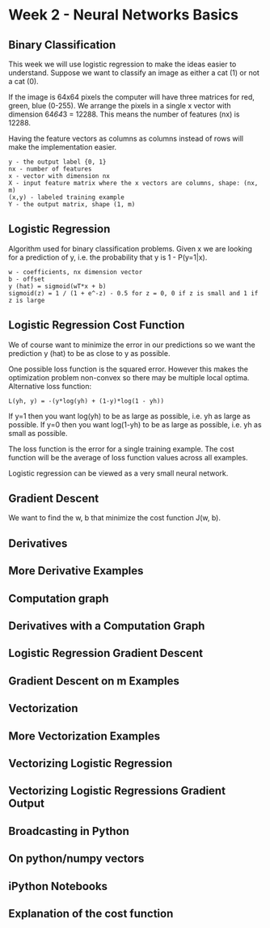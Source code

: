 # Week 2 - Neural Networks Basics

## Binary Classification

This week we will use logistic regression to make the ideas easier to understand.
Suppose we want to classify an image as either a cat (1) or not a cat (0).

If the image is 64x64 pixels the computer will have three matrices for red,
green, blue (0-255). We arrange the pixels in a single x vector with dimension
64*64*3 = 12288. This means the number of features (nx) is 12288.

Having the feature vectors as columns as columns instead of rows will make
the implementation easier.

```
y - the output label {0, 1}
nx - number of features
x - vector with dimension nx
X - input feature matrix where the x vectors are columns, shape: (nx, m)
(x,y) - labeled training example
Y - the output matrix, shape (1, m)
```

## Logistic Regression

Algorithm used for binary classification problems. Given x we are looking for
a prediction of y, i.e. the probability that y is 1 - P(y=1|x).

```
w - coefficients, nx dimension vector
b - offset
y (hat) = sigmoid(wT*x + b)
sigmoid(z) = 1 / (1 + e^-z) - 0.5 for z = 0, 0 if z is small and 1 if z is large
```

## Logistic Regression Cost Function

We of course want to minimize the error in our predictions so we want the prediction
y (hat) to be as close to y as possible.

One possible loss function is the squared error. However this makes the optimization
problem non-convex so there may be multiple local optima. Alternative loss function:

```
L(yh, y) = -(y*log(yh) + (1-y)*log(1 - yh))
```

If y=1 then you want log(yh) to be as large as possible, i.e. yh as large as possible.
If y=0 then you want log(1-yh) to be as large as possible, i.e. yh as small as possible.

The loss function is the error for a single training example. The cost function
will be the average of loss function values across all examples.

Logistic regression can be viewed as a very small neural network.

## Gradient Descent

We want to find the w, b that minimize the cost function J(w, b).

## Derivatives

## More Derivative Examples

## Computation graph

## Derivatives with a Computation Graph

## Logistic Regression Gradient Descent

## Gradient Descent on m Examples

## Vectorization

## More Vectorization Examples

## Vectorizing Logistic Regression

## Vectorizing Logistic Regressions Gradient Output

## Broadcasting in Python

## On python/numpy vectors

## iPython Notebooks

## Explanation of the cost function
